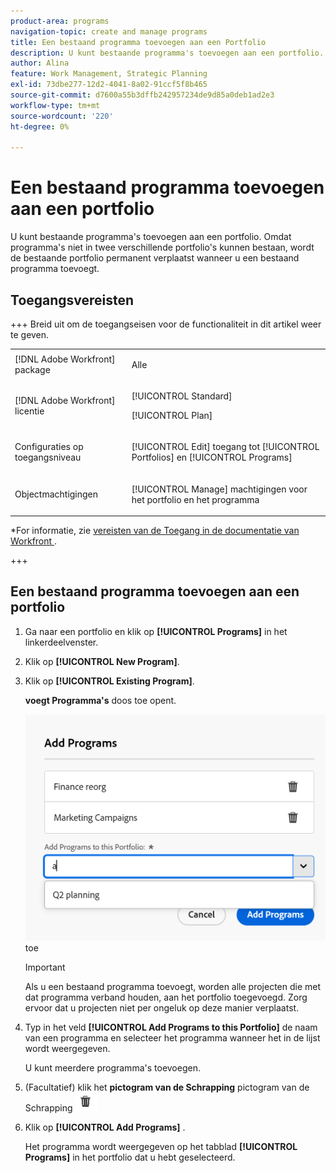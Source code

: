 ```yaml
---
product-area: programs
navigation-topic: create and manage programs
title: Een bestaand programma toevoegen aan een Portfolio
description: U kunt bestaande programma's toevoegen aan een portfolio. Omdat programma's niet in twee verschillende portfolio's kunnen bestaan, wordt de bestaande portfolio permanent verplaatst wanneer u een bestaand programma toevoegt.
author: Alina
feature: Work Management, Strategic Planning
exl-id: 73dbe277-12d2-4041-8a02-91ccf5f8b465
source-git-commit: d7600a55b3dffb242957234de9d85a0deb1ad2e3
workflow-type: tm+mt
source-wordcount: '220'
ht-degree: 0%

---
```


# Een bestaand programma toevoegen aan een portfolio

<!--Audited: 5/2025-->

<!--<span class="preview">The highlighted information on this page refers to functionality not yet generally available. It is available only in the Preview environment for all customers. The same features will also be available in the Production environment for all customers after a week from the Preview release. </span>   

<span class="preview">For more information, see [Interface modernization](/help/quicksilver/product-announcements/product-releases/interface-modernization/interface-modernization.md). </span>-->

U kunt bestaande programma&#39;s toevoegen aan een portfolio. Omdat programma&#39;s niet in twee verschillende portfolio&#39;s kunnen bestaan, wordt de bestaande portfolio permanent verplaatst wanneer u een bestaand programma toevoegt.

## Toegangsvereisten

+++ Breid uit om de toegangseisen voor de functionaliteit in dit artikel weer te geven.

<table style="table-layout:auto"> 
 <col> 
 <col> 
 <tbody> 
  <tr> 
   <td role="rowheader">[!DNL Adobe Workfront] package</td> 
   <td> <p>Alle</p> </td> 
  </tr> 
  <tr> 
   <td role="rowheader">[!DNL Adobe Workfront] licentie</td> 
   <td> <p>[!UICONTROL Standard]</p><p>[!UICONTROL Plan]</p> </td> 
  </tr> 
  <tr> 
   <td role="rowheader">Configuraties op toegangsniveau</td> 
   <td> <p>[!UICONTROL Edit] toegang tot [!UICONTROL Portfolios] en [!UICONTROL Programs] </p> </td> 
  </tr> 
  <tr> 
   <td role="rowheader">Objectmachtigingen</td> 
   <td> <p>[!UICONTROL Manage] machtigingen voor het portfolio en het programma</p> </td> 
  </tr> 
 </tbody> 
</table>

*For informatie, zie [&#x200B; vereisten van de Toegang in de documentatie van Workfront &#x200B;](/help/quicksilver/administration-and-setup/add-users/access-levels-and-object-permissions/access-level-requirements-in-documentation.md).

+++

<!--Old:

<table style="table-layout:auto"> 
 <col> 
 <col> 
 <tbody> 
  <tr> 
   <td role="rowheader">[!DNL Adobe Workfront] plan</td> 
   <td> <p>Any</p> </td> 
  </tr> 
  <tr> 
   <td role="rowheader">[!DNL Adobe Workfront] license*</td> 
   <td> <p>New: [!UICONTROL Standard] </p><p>Or </p><p>Current: [!UICONTROL Plan] </p> </td> 
  </tr> 
  <tr> 
   <td role="rowheader">Access level configurations</td> 
   <td> <p>[!UICONTROL Edit] access to Portfolios and Programs </p> </td> 
  </tr> 
  <tr> 
   <td role="rowheader">Object permissions</td> 
   <td> <p>[!UICONTROL Manage] permissions to the portfolio and the program</p> </td> 
  </tr> 
 </tbody> 
</table>-->

## Een bestaand programma toevoegen aan een portfolio

1. Ga naar een portfolio en klik op **[!UICONTROL Programs]** in het linkerdeelvenster.
1. Klik op **[!UICONTROL New Program]**.
1. Klik op **[!UICONTROL Existing Program]**.

   **voegt Programma&#39;s** doos toe opent. <!--check screen shot - I logged changes for this casing-->

   ![&#x200B; voeg programmadoos &#x200B;](assets/add-programs-box.png) toe

   >[!IMPORTANT]
   >
   >Als u een bestaand programma toevoegt, worden alle projecten die met dat programma verband houden, aan het portfolio toegevoegd. Zorg ervoor dat u projecten niet per ongeluk op deze manier verplaatst.

1. Typ in het veld **[!UICONTROL Add Programs to this Portfolio]** de naam van een programma en selecteer het programma wanneer het in de lijst wordt weergegeven. <!--see the name of this field, I suggested changes here-->

   U kunt meerdere programma&#39;s toevoegen.

1. (Facultatief) klik het **pictogram van de Schrapping** pictogram van de Schrapping ![&#x200B; naast de naam van een programma als u besluit om het niet aan de portefeuille toe te voegen.](assets/delete-icon.png)

1. Klik op **[!UICONTROL Add Programs]** . <!--check this button in the UI after they implemented the changes??-->

   Het programma wordt weergegeven op het tabblad **[!UICONTROL Programs]** in het portfolio dat u hebt geselecteerd.
